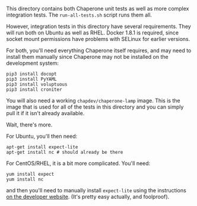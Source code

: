 This directory contains both Chaperone unit tests as well as more complex integration tests.  The `run-all-tests.sh` script runs them all.

However, integration tests in this directory have several requirements.  They will run both on Ubuntu as well as RHEL.   Docker 1.8.1 is required, since socket mount permissions have problems with SELinux for earlier versions.

For both, you'll need everything Chaperone itself requires, and may need to install them manually since Chaperone may not be installed on the development system:

    pip3 install docopt
    pip3 install PyYAML
    pip3 install voluptuous
    pip3 install croniter

You will also need a working `chapdev/chaperone-lamp` image.  This is the image that is used for all of the tests in this directory and you can simply pull it if it isn't already available.

Wait, there's more.

For Ubuntu, you'll then need:

    apt-get install expect-lite
    apt-get install nc # should already be there

For CentOS/RHEL, it is a bit more complicated.  You'll need:

    yum install expect
    yum install nc

and then you'll need to manually install `expect-lite` using the instructions [on the developer website](http://expect-lite.sourceforge.net/expect-lite_install.html).  (It's pretty easy actually, and foolproof).
